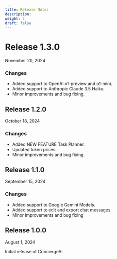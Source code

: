 ```yaml
---
title: Release Notes
description:
weight: 2
draft: false
---
```


# Release 1.3.0

November 20, 2024

### Changes

* Added support to OpenAI o1-preview and o1-mini.
* Added support to Anthropic Claude 3.5 Haiku.
* Minor improvements and bug fixing.

## Release 1.2.0

October 18, 2024

### Changes

* Added NEW FEATURE Task Planner.
* Updated token prices.
* Minor improvements and bug fixing.

## Release 1.1.0

September 15, 2024

### Changes

* Added support to Google Gemini Models.
* Added support to edit and export chat messages.
* Minor improvements and bug fixing

## Release 1.0.0

August 1, 2024

Initial release of ConciergeAi
